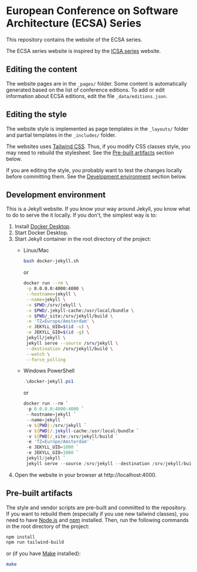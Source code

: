 # European Conference on Software Architecture (ECSA) Series

This repository contains the website of the ECSA series.

The ECSA series website is inspired by the [ICSA series](https://icsa-conferences.org/series/history/) website.

## Editing the content

The website pages are in the `_pages/` folder. Some content is automatically generated based on the list of conference editions. To add or edit information about ECSA editions, edit the file `_data/editions.json`.

## Editing the style

The website style is implemented as page templates in the `_layouts/` folder and partial templates in the `_includes/` folder.

The websites uses [Tailwind CSS](https://tailwindcss.com/). Thus, if you modify CSS classes style, you may need to rebuild the stylesheet. See the [Pre-built artifacts](#pre-built-artifacts) section below.

If you are editing the style, you probably want to test the changes locally before committing them. See the [Development environment](#development-environment) section below.

## Development environment

This is a Jekyll website. If you know your way around Jekyll, you know what to do to serve the it locally. If you don't, the simplest way is to:
1. Install [Docker Desktop](https://www.docker.com/products/docker-desktop/).
1. Start Docker Desktop.
1. Start Jekyll container in the root directory of the project:
   - Linux/Mac
     ```bash
     bash docker-jekyll.sh
     ```
     
     or

     ```bash
     docker run --rm \
      -p 0.0.0.0:4000:4000 \
      --hostname=jekyll \
      --name=jekyll \
      -v $PWD:/srv/jekyll \
      -v $PWD/.jekyll-cache:/usr/local/bundle \
      -v $PWD/_site:/srv/jekyll/build \
      -e 'TZ=Europe/Amsterdam' \
      -e JEKYLL_UID=$(id -u) \
      -e JEKYLL_GID=$(id -g) \
      jekyll/jekyll \
      jekyll serve --source /srv/jekyll \
      --destination /srv/jekyll/build \
      --watch \
      --force_polling
     ```
   - Windows PowerShell
     ```ps1
     .\docker-jekyll.ps1
     ```

     or

     ```ps1
     docker run --rm `
      -p 0.0.0.0:4000:4000 `
      --hostname=jekyll `
      --name=jekyll `
      -v ${PWD}:/srv/jekyll `
      -v ${PWD}/.jekyll-cache:/usr/local/bundle `
      -v ${PWD}/_site:/srv/jekyll/build `
      -e 'TZ=Europe/Amsterdam' `
      -e JEKYLL_UID=1000 `
      -e JEKYLL_GID=1000 `
      jekyll/jekyll `
      jekyll serve --source /srv/jekyll --destination /srv/jekyll/build --watch --force_polling
     ```
1. Open the website in your browser at http://localhost:4000.

## Pre-built artifacts

The style and vendor scripts are pre-built and committed to the repository. If you want to rebuild them (especially if you use new tailwind classes), you need to have [Node.js](https://nodejs.org/en/) and [npm](https://www.npmjs.com/) installed. Then, run the following commands in the root directory of the project:

```bash
npm install
npm run tailwind-build
```

or (if you have [Make](https://www.gnu.org/software/make/) installed):

```bash
make
```
